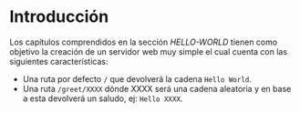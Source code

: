 # Introducción

Los capítulos comprendidos en la sección *HELLO-WORLD* tienen como objetivo la creación de un servidor web muy simple el cual cuenta con las siguientes características:

- Una ruta por defecto `/` que devolverá la cadena `Hello World`.
- Una ruta `/greet/XXXX`  dónde XXXX será una cadena aleatoria y en base a esta devolverá un saludo, ej: `Hello XXXX`.
